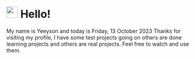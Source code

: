  <h1>
    <img src="https://emojis.slackmojis.com/emojis/images/1643510097/45343/hi.gif?1643510097" width="30"/> 
    Hello!
 </h1>
 <p>
    My name is Yeeyson and today is Friday, 13 October 2023
    Thanks for visiting my profile, I have some test projects going on others are done learning projects and others are real projects.
    Feel free to watch and use them.
 </p>